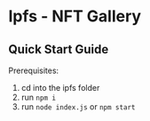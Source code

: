 # Ipfs - NFT Gallery

## Quick Start Guide
Prerequisites:
1. cd into the ipfs folder
1. run `npm i`
1. run `node index.js` or `npm start`